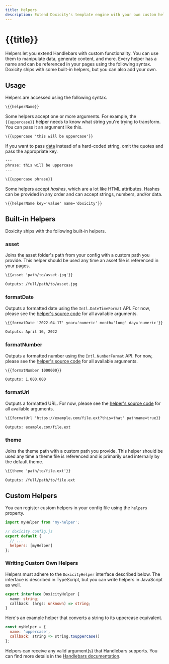 ```yaml
---
title: Helpers
description: Extend Doxicity's template engine with your own custom helpers.
---
```


# {{title}}

Helpers let you extend Handlebars with custom functionality. You can use them to manipulate data, generate content, and more. Every helper has a name and can be referenced in your pages using the following syntax. Doxicity ships with some built-in helpers, but you can also add your own.

## Usage

Helpers are accessed using the following syntax.

```hbs
\{{helperName}}
```

Some helpers accept one or more arguments. For example, the `{{uppercase}}` helper needs to know what string you're trying to transform. You can pass it an argument like this.

```hbs
\{{uppercase 'this will be uppercase'}}
```

If you want to pass [data](/config/data.html) instead of a hard-coded string, omit the quotes and pass the appropriate key.

```hbs
---
phrase: this will be uppercase
---

\{{uppercase phrase}}
```

Some helpers accept _hashes_, which are a lot like HTML attributes. Hashes can be provided in any order and can accept strings, numbers, and/or data.

```hbs
\{{helperName key='value' name='doxicity'}}
```

## Built-in Helpers

Doxicity ships with the following built-in helpers.

### asset

Joins the asset folder's path from your config with a custom path you provide. This helper should be used any time an asset file is referenced in your pages.

```hbs
\{{asset 'path/to/asset.jpg'}}

Outputs: /full/path/to/asset.jpg
```

### formatDate

Outputs a formatted date using the `Intl.DateTimeFormat` API. For now, please see the [helper's source code](https://github.com/claviska/doxicity/blob/main/src/helpers/format-date/format-date.ts) for all available arguments.

```hbs
\{{formatDate '2022-04-17' year='numeric' month='long' day='numeric'}}

Outputs: April 16, 2022
```

### formatNumber

Outputs a formatted number using the `Intl.NumberFormat` API. For now, please see the [helper's source code](https://github.com/claviska/doxicity/blob/main/src/helpers/format-number/format-number.ts) for all available arguments.

```hbs
\{{formatNumber 1000000}}

Outputs: 1,000,000
```

### formatUrl

Outputs a formatted URL. For now, please see the [helper's source code](https://github.com/claviska/doxicity/blob/main/src/helpers/format-url/format-url.ts) for all available arguments.

```hbs
\{{formatUrl 'https://example.com/file.ext?this=that' pathname=true}}

Outputs: example.com/file.ext
```

### theme

Joins the theme path with a custom path you provide. This helper should be used any time a theme file is referenced and is primarily used internally by the default theme.

```hbs
\{{theme 'path/to/file.ext'}}

Outputs: /full/path/to/file.ext
```

## Custom Helpers

You can register custom helpers in your config file using the `helpers` property.

```js
import myHelper from 'my-helper';

// doxicity.config.js
export default {
  // ...
  helpers: [myHelper]
};
```

### Writing Custom Own Helpers

Helpers must adhere to the `DoxicityHelper` interface described below. The interface is described in TypeScript, but you can write helpers in JavaScript as well.

```ts
export interface DoxicityHelper {
  name: string;
  callback: (args: unknown) => string;
}
```

Here's an example helper that converts a string to its uppercase equivalent.

```js
const myHelper = {
  name: 'uppercase',
  callback: string => string.touppercase()
};
```

Helpers can receive any valid argument(s) that Handlebars supports. You can find more details in the [Handlebars documentation](https://handlebarsjs.com/api-reference/helpers.html).
